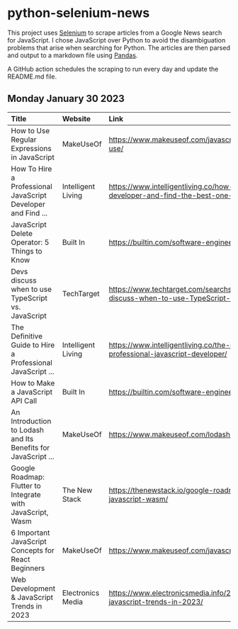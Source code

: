 # python-selenium-news

This project uses [Selenium](https://www.seleniumhq.org/) to scrape articles from a Google News search for JavaScript.
I chose JavaScript over Python to avoid the disambiguation problems that arise when searching for Python.
The articles are then parsed and output to a markdown file using [Pandas](https://pandas.pydata.org/).

A GitHub action schedules the scraping to run every day and update the README.md file.

## Monday January 30 2023


| Title                                                         | Website            | Link                                                                                                                   |
|:--------------------------------------------------------------|:-------------------|:-----------------------------------------------------------------------------------------------------------------------|
| How to Use Regular Expressions in JavaScript                  | MakeUseOf          | https://www.makeuseof.com/javascript-regular-expressions-regex-how-use/                                                |
| How To Hire a Professional JavaScript Developer and Find ...  | Intelligent Living | https://www.intelligentliving.co/how-to-hire-a-professional-javascript-developer-and-find-the-best-one-for-your-needs/ |
| JavaScript Delete Operator: 5 Things to Know                  | Built In           | https://builtin.com/software-engineering-perspectives/javascript-delete                                                |
| Devs discuss when to use TypeScript vs. JavaScript            | TechTarget         | https://www.techtarget.com/searchsoftwarequality/news/252529599/Devs-discuss-when-to-use-TypeScript-vs-JavaScript      |
| The Definitive Guide to Hire a Professional JavaScript ...    | Intelligent Living | https://www.intelligentliving.co/the-definitive-guide-to-hire-a-professional-javascript-developer/                     |
| How to Make a JavaScript API Call                             | Built In           | https://builtin.com/software-engineering-perspectives/javascript-api-call                                              |
| An Introduction to Lodash and Its Benefits for JavaScript ... | MakeUseOf          | https://www.makeuseof.com/lodash-javascript-introduction-benefits/                                                     |
| Google Roadmap: Flutter to Integrate with JavaScript, Wasm    | The New Stack      | https://thenewstack.io/google-roadmap-flutter-to-integrate-with-javascript-wasm/                                       |
| 6 Important JavaScript Concepts for React Beginners           | MakeUseOf          | https://www.makeuseof.com/javascript-concepts-for-react-beginners/                                                     |
| Web Development & JavaScript Trends in 2023                   | Electronics Media  | https://www.electronicsmedia.info/2023/01/30/web-development-javascript-trends-in-2023/                                |